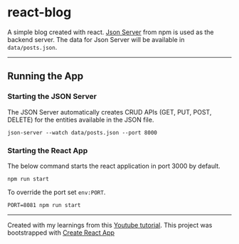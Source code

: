 # react-blog
A simple blog created with react. [Json Server](https://www.npmjs.com/package/json-server) from npm is used as the backend server. The data for Json Server will be available in `data/posts.json`.

<hr />

## Running the App

### Starting the JSON Server

The JSON Server automatically creates CRUD APIs (GET, PUT, POST, DELETE) for the entities available in the JSON file.

```json-server --watch data/posts.json --port 8000```



### Starting the React App
The below command starts the react application in port 3000 by default. 

`npm run start`

To override the port set `env:PORT`.

`PORT=8081 npm run start`
<hr />

Created with my learnings from this [Youtube tutorial](https://youtube.com/playlist?list=PL4cUxeGkcC9gZD-Tvwfod2gaISzfRiP9d). This project was bootstrapped with [Create React App](https://github.com/facebook/create-react-app)